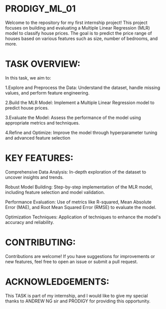 # PRODIGY_ML_01
Welcome to the repository for my first internship project! This project focuses on building and evaluating a Multiple Linear Regression (MLR) model to classify house prices. 
The goal is to predict the price range of houses based on various features such as size, number of bedrooms, and more.

# TASK OVERVIEW:

In this task, we aim to:

1.Explore and Preprocess the Data: Understand the dataset, handle missing values, and perform feature engineering.

2.Build the MLR Model: Implement a Multiple Linear Regression model to predict house prices.

3.Evaluate the Model: Assess the performance of the model using appropriate metrics and techniques.

4.Refine and Optimize: Improve the model through hyperparameter tuning and advanced feature selection

# KEY FEATURES:

Comprehensive Data Analysis: In-depth exploration of the dataset to uncover insights and trends.

Robust Model Building: Step-by-step implementation of the MLR model, including feature selection and model validation.

Performance Evaluation: Use of metrics like R-squared, Mean Absolute Error (MAE), and Root Mean Squared Error (RMSE) to evaluate the model.

Optimization Techniques: Application of techniques to enhance the model's accuracy and reliability.

# CONTRIBUTING:

Contributions are welcome! If you have suggestions for improvements or new features, feel free to open an issue or submit a pull request.

# ACKNOWLEDGEMENTS:

This TASK is part of my internship, and I would like to give my special thanks to ANDREW NG sir and PRODIGY for providing this opportunity.
